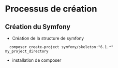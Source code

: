# Processus de création
## Création du Symfony
- Création de la structure de symfony
```
  composer create-project symfony/skeleton:"6.1.*" my_project_directory
```
- installation de composer



